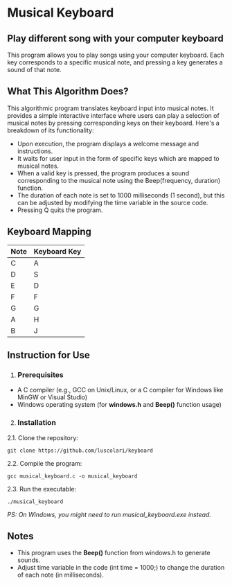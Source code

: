 # Musical Keyboard
## Play different song with your computer keyboard

This program allows you to play songs using your computer keyboard. Each key corresponds to a specific musical note, and pressing a key generates a sound of that note. 

## What This Algorithm Does?
This algorithmic program translates keyboard input into musical notes. It provides a simple interactive interface where users can play a selection of musical notes by pressing corresponding keys on their keyboard. Here's a breakdown of its functionality:

* Upon execution, the program displays a welcome message and instructions. <br/>
* It waits for user input in the form of specific keys which are mapped to musical notes.
* When a valid key is pressed, the program produces a sound corresponding to the musical note using the Beep(frequency, duration) function.
* The duration of each note is set to 1000 milliseconds (1 second), but this can be adjusted by modifying the time variable in the source code.
* Pressing Q quits the program.

## Keyboard Mapping

| Note | Keyboard Key |
|------|--------------|
| C    | A            |
| D    | S            |
| E    | D            |
| F    | F            |
| G    | G            |
| A    | H            |
| B    | J            |

## Instruction for Use
1. ### Prerequisites
* A C compiler (e.g., GCC on Unix/Linux, or a C compiler for Windows like MinGW or Visual Studio)
* Windows operating system (for **windows.h** and **Beep()** function usage)

2. ### Installation

2.1. Clone the repository:
   ```
   git clone https://github.com/luscolari/keyboard
  ```
2.2. Compile the program:
  ```
gcc musical_keyboard.c -o musical_keyboard
  ```
2.3. Run the executable:
  ```
./musical_keyboard
  ```
_PS: On Windows, you might need to run musical_keyboard.exe instead._

## Notes
* This program uses the **Beep()** function from windows.h to generate sounds.
* Adjust time variable in the code (int time = 1000;) to change the duration of each note (in milliseconds).
